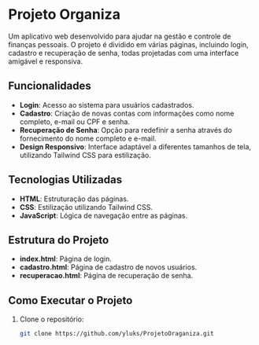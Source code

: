 # Projeto Organiza

Um aplicativo web desenvolvido para ajudar na gestão e controle de finanças pessoais. O projeto é dividido em várias páginas, incluindo login, cadastro e recuperação de senha, todas projetadas com uma interface amigável e responsiva.

## Funcionalidades

- **Login**: Acesso ao sistema para usuários cadastrados.
- **Cadastro**: Criação de novas contas com informações como nome completo, e-mail ou CPF e senha.
- **Recuperação de Senha**: Opção para redefinir a senha através do fornecimento do nome completo e e-mail.
- **Design Responsivo**: Interface adaptável a diferentes tamanhos de tela, utilizando Tailwind CSS para estilização.

## Tecnologias Utilizadas

- **HTML**: Estruturação das páginas.
- **CSS**: Estilização utilizando Tailwind CSS.
- **JavaScript**: Lógica de navegação entre as páginas.

## Estrutura do Projeto

- **index.html**: Página de login.
- **cadastro.html**: Página de cadastro de novos usuários.
- **recuperacao.html**: Página de recuperação de senha.

## Como Executar o Projeto

1. Clone o repositório:
   ```bash
   git clone https://github.com/yluks/ProjetoOraganiza.git
